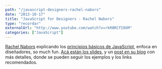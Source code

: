 ```yaml
---
path: "/javascript-designers-rachel-nabors"
date: "2013-10-17"
title: "JavaScript for Designers - Rachel Nabors"
type: "recordar"
externalUrl: "http://www.youtube.com/watch?v=rkR0RCfI0XM"
categories: ["JavaScript"]
---
```


[Rachel Nabors](http://rachelnabors.com/) explicando los [principios básicos de JavaScript](http://www.youtube.com/watch?v=rkR0RCfI0XM), enfoca en diseñadores, so much fun. [Acá están los slides](http://rachelnabors.com/javascript-for-designers/), y un [post en su blog](http://rachelnabors.com/2013/01/javascript-study-for-designers/) con más detalles, donde se pueden seguir los ejemplos y los links recomendados.